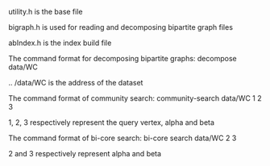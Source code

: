 utility.h is the base file

bigraph.h is used for reading and decomposing bipartite graph files

abIndex.h is the index build file

The command format for decomposing bipartite graphs: decompose data/WC

.. /data/WC is the address of the dataset

The command format of community search: community-search data/WC 1 2 3

1, 2, 3 respectively represent the query vertex, alpha and beta

The command format of bi-core search: bi-core search data/WC 2 3

2 and 3 respectively represent alpha and beta
